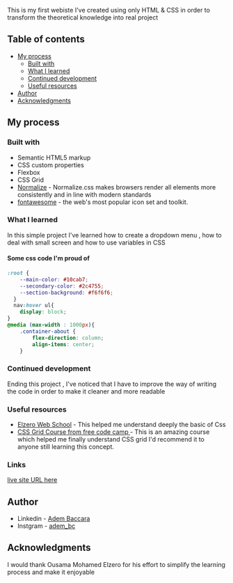

This is my first webiste I've created using only HTML & CSS in order to transform the theoretical knowledge into real project
## Table of contents
  
- [My process](#my-process)
  - [Built with](#built-with)
  - [What I learned](#what-i-learned)
  - [Continued development](#continued-development)
  - [Useful resources](#useful-resources)
- [Author](#author)
- [Acknowledgments](#acknowledgments)






## My process

### Built with

- Semantic HTML5 markup
- CSS custom properties
- Flexbox
- CSS Grid
- [Normalize](https://necolas.github.io/normalize.css/) -  Normalize.css makes browsers render all elements more consistently and in line with modern standards
- [fontawesome](https://fontawesome.com) -  the web's most popular icon set and toolkit.

### What I learned

In this simple project I've learned how to create a dropdown menu , how to deal with small screen and how to use variables in CSS 

#### Some css code I'm proud of
```css
:root {
    --main-color: #10cab7;
    --secondary-color: #2c4755;
    --section-background: #f6f6f6; 
  }
  nav:hover ul{
    display: block;
}
@media (max-width : 1000px){
    .container-about {
        flex-direction: column;
        align-items: center;
    }
```




### Continued development
 Ending this project , I've noticed that I have to improve the way of writing the code in order to make it cleaner and more readable 


### Useful resources

- [Elzero Web School](https://elzero.org) - This helped me understand deeply the basic of Css
- [CSS Grid Course from free code camp  ](https://www.youtube.com/watch?v=t6CBKf8K_Ac) - This is an amazing course which helped me finally understand CSS grid I'd recommend it to anyone still learning this concept.



### Links


 [ live site URL here](https://adembc.github.io/My-First-Template/)

## Author

- Linkedin - [Adem Baccara](https://www.linkedin.com/in/adem-baccara-3452451b5/)
- Instgram - [adem_bc](https://www.instagram.com/adem_bc/)




## Acknowledgments

I would thank Ousama Mohamed Elzero for his effort to simplify the learning process and make it enjoyable
